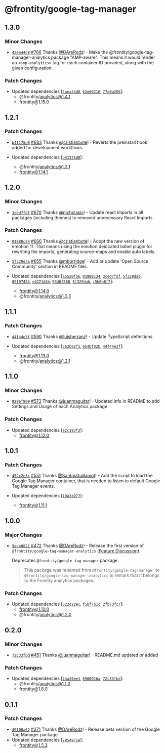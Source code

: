 # @frontity/google-tag-manager

## 1.3.0

### Minor Changes

- [`4aea44d8`](https://github.com/frontity/frontity/commit/4aea44d88e3834cc01cdbb00813843209e6f0f33) [#766](https://github.com/frontity/frontity/pull/766) Thanks [@DAreRodz](https://github.com/DAreRodz)! - Make the @frontity/google-tag-manager-analytics package "AMP-aware". This means
  it would render an `<amp-analytics>` tag for each container ID provided, along
  with the given configuration.

### Patch Changes

- Updated dependencies [[`4aea44d8`](https://github.com/frontity/frontity/commit/4aea44d88e3834cc01cdbb00813843209e6f0f33), [`62e60216`](https://github.com/frontity/frontity/commit/62e60216198111626d82566507f7f208323ffeee), [`77e0a286`](https://github.com/frontity/frontity/commit/77e0a286ceb8274efb6a473c01c8f60d78b70225)]:
  - @frontity/analytics@1.4.1
  - frontity@1.15.0

## 1.2.1

### Patch Changes

- [`b41175d0`](https://github.com/frontity/frontity/commit/b41175d0f5df9ca95fc449ca1a0eca6649f1bccf) [#683](https://github.com/frontity/frontity/pull/683) Thanks [@cristianbote](https://github.com/cristianbote)! - Reverts the preinstall hook added for development workflows.

- Updated dependencies [[`b41175d0`](https://github.com/frontity/frontity/commit/b41175d0f5df9ca95fc449ca1a0eca6649f1bccf)]:
  - @frontity/analytics@1.3.1
  - frontity@1.14.1

## 1.2.0

### Minor Changes

- [`3ced7fdf`](https://github.com/frontity/frontity/commit/3ced7fdfd93004c210bb47692ffae265874828e7) [#670](https://github.com/frontity/frontity/pull/670) Thanks [@nicholasio](https://github.com/nicholasio)! - Update react imports in all packages (including themes) to removed unnecessary React Imports

### Patch Changes

- [`01880c34`](https://github.com/frontity/frontity/commit/01880c34c111f55c23169adb7365ea9262e6cca8) [#666](https://github.com/frontity/frontity/pull/666) Thanks [@cristianbote](https://github.com/cristianbote)! - Adopt the new version of emotion 11. That means using the emotion deidcated babel plugin for rewriting the imports, generating source-maps and enable auto labels.

* [`5f329dab`](https://github.com/frontity/frontity/commit/5f329dabe9d67d0b3664938865491674ef798433) [#655](https://github.com/frontity/frontity/pull/655) Thanks [@mburridge](https://github.com/mburridge)! - Add or update 'Open Source Community' section in README files.

* Updated dependencies [[`a5520f56`](https://github.com/frontity/frontity/commit/a5520f5605cfda2323e0c9ea4a553658a021fd15), [`01880c34`](https://github.com/frontity/frontity/commit/01880c34c111f55c23169adb7365ea9262e6cca8), [`3ced7fdf`](https://github.com/frontity/frontity/commit/3ced7fdfd93004c210bb47692ffae265874828e7), [`5f329dab`](https://github.com/frontity/frontity/commit/5f329dabe9d67d0b3664938865491674ef798433), [`09f07484`](https://github.com/frontity/frontity/commit/09f07484c920e99d46290986d7a64b8f3c20e53c), [`e4221d4b`](https://github.com/frontity/frontity/commit/e4221d4b451268b5c951197a08b4021d50394c1b), [`9346f560`](https://github.com/frontity/frontity/commit/9346f560c4806483b914aa3fb7a37e373f48f712), [`5f329dab`](https://github.com/frontity/frontity/commit/5f329dabe9d67d0b3664938865491674ef798433), [`c5b0b8f7`](https://github.com/frontity/frontity/commit/c5b0b8f7e5ebfdf02f40ded7d7347a1d28039c2d)]:
  - frontity@1.14.0
  - @frontity/analytics@1.3.0

## 1.1.1

### Patch Changes

- [`44f44e3f`](https://github.com/frontity/frontity/commit/44f44e3f2ba436236b65518ddac30cd4af57ea18) [#590](https://github.com/frontity/frontity/pull/590) Thanks [@luisherranz](https://github.com/luisherranz)! - Update TypeScript definitions.

- Updated dependencies [[`362b02f1`](https://github.com/frontity/frontity/commit/362b02f1beb100ffb178a1d4e775e89b84b99ccc), [`6b4bf82b`](https://github.com/frontity/frontity/commit/6b4bf82b5eee698f7ea8ea3b0bfd69a989caaba3), [`44f44e3f`](https://github.com/frontity/frontity/commit/44f44e3f2ba436236b65518ddac30cd4af57ea18)]:
  - frontity@1.13.0
  - @frontity/analytics@1.2.1

## 1.1.0

### Minor Changes

- [`8296f899`](https://github.com/frontity/frontity/commit/8296f899b2e435554a590eac0fc339ded3f597fa) [#573](https://github.com/frontity/frontity/pull/573) Thanks [@juanmaguitar](https://github.com/juanmaguitar)! - Updated info in README to add Settings and Usage of each Analytics package

### Patch Changes

- Updated dependencies [[`e2c193f2`](https://github.com/frontity/frontity/commit/e2c193f2ad8353886a8eb27ea74838383f6d2e4b)]:
  - frontity@1.12.0

## 1.0.1

### Patch Changes

- [`452c2e3c`](https://github.com/frontity/frontity/commit/452c2e3c7a0c6e7f612d553448d60dd8b098209c) [#551](https://github.com/frontity/frontity/pull/551) Thanks [@SantosGuillamot](https://github.com/SantosGuillamot)! - Add the script to load the Google Tag Manager container, that is needed to listen to default Google Tag Manager events.

- Updated dependencies [[`10a3a977`](https://github.com/frontity/frontity/commit/10a3a9779b594e39618b4cd24d5f48f42ecc54af)]:
  - frontity@1.11.1

## 1.0.0

### Major Changes

- [`5ece8821`](https://github.com/frontity/frontity/commit/5ece88219d354952baadd5649091b09dd5288b49) [#472](https://github.com/frontity/frontity/pull/472) Thanks [@DAreRodz](https://github.com/DAreRodz)! - Release the first version of `@frontity/google-tag-manager-analytics` ([Feature Discussion](https://community.frontity.org/t/google-tag-manager-package/1400)).

  Deprecates `@frontity/google-tag-manager` package.

  > This package was renamed from `@frontity/google-tag-manager` to `@frontity/google-tag-manager-analytics` to remark that it belongs to the Frontity analytics packages.

### Patch Changes

- Updated dependencies [[`322d22ec`](https://github.com/frontity/frontity/commit/322d22ecb825d510296243736a79e4208023477f), [`f5bf7b1c`](https://github.com/frontity/frontity/commit/f5bf7b1cee2850445fe5304e1b39e20e786e9377), [`2fb73fc7`](https://github.com/frontity/frontity/commit/2fb73fc798653803a21f9e9bd7f21355f7675e55)]:
  - frontity@1.10.0
  - @frontity/analytics@1.2.0

## 0.2.0

### Minor Changes

- [`72c33fbd`](https://github.com/frontity/frontity/commit/72c33fbde5d60de33e7f5c25f081ffd458d15f63) [#451](https://github.com/frontity/frontity/pull/451) Thanks [@juanmaguitar](https://github.com/juanmaguitar)! - README.md updated or added

### Patch Changes

- Updated dependencies [[`24a20ee1`](https://github.com/frontity/frontity/commit/24a20ee15e65d56f88daac4dd49372072bdd10c6), [`6900916a`](https://github.com/frontity/frontity/commit/6900916ace309d3cc55b9c732124df5d3db96838), [`72c33fbd`](https://github.com/frontity/frontity/commit/72c33fbde5d60de33e7f5c25f081ffd458d15f63)]:
  - @frontity/analytics@1.1.0
  - frontity@1.8.0

## 0.1.1

### Patch Changes

- [`49108a62`](https://github.com/frontity/frontity/commit/49108a62cae6884740af3b3040ce5dc3fc12d72c) [#371](https://github.com/frontity/frontity/pull/371) Thanks [@DAreRodz](https://github.com/DAreRodz)! - Release beta version of the Google Tag Manager package.
- Updated dependencies [[`7854971e`](https://github.com/frontity/frontity/commit/7854971eaefa665dc5d77b0b91129c1495b0dab4)]:
  - frontity@1.5.3
